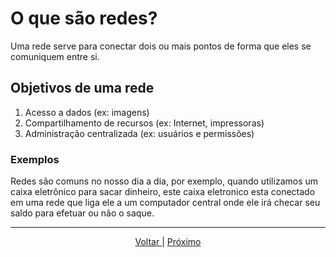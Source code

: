 # O que são redes?

Uma rede serve para conectar dois ou mais pontos de forma que eles se comuniquem entre si.

## Objetivos de uma rede

1. Acesso a dados (ex: imagens)
2. Compartilhamento de recursos (ex: Internet, impressoras)
3. Administração centralizada (ex: usuários e permissões)

### Exemplos

Redes são comuns no nosso dia a dia, por exemplo, quando utilizamos um caixa eletrônico para sacar dinheiro, este caixa eletronico esta conectado em uma rede que liga ele a um computador central onde ele irá checar seu saldo para efetuar ou não o saque.

---

<p align="center">
    <a href="../README.md">Voltar </a>|
    <a href="./02-abrangencia.md">Próximo</a>
</p>